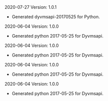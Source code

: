 2020-07-27 Version: 1.0.1
- Generated dyvmsapi-20170525 for Python.

2020-06-04 Version: 1.0.0
- Generated python 2017-05-25 for Dyvmsapi.

2020-06-04 Version: 1.0.0
- Generated python 2017-05-25 for Dyvmsapi.

2020-06-04 Version: 1.0.0
- Generated python 2017-05-25 for Dyvmsapi.

2020-06-04 Version: 1.0.0
- Generated python 2017-05-25 for Dyvmsapi.

